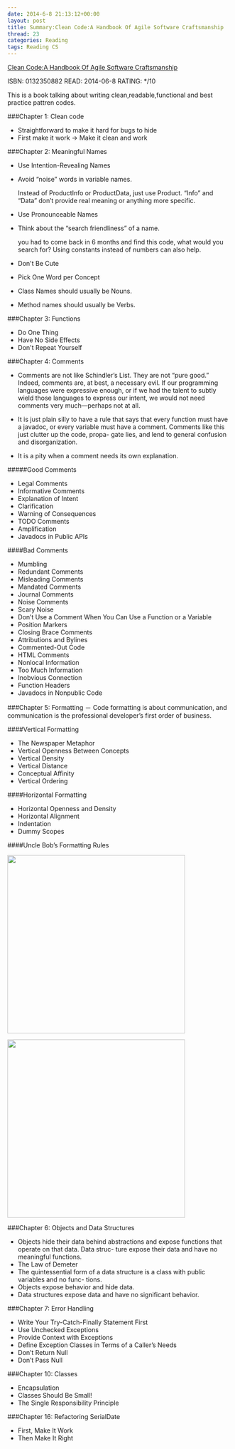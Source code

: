 ```yaml
---
date: 2014-6-8 21:13:12+00:00
layout: post
title: Summary:Clean Code:A Handbook Of Agile Software Craftsmanship
thread: 23
categories: Reading
tags: Reading CS
---
```


[Clean Code:A Handbook Of Agile Software Craftsmanship](http://amzn.com/0132350882)


ISBN: 0132350882 READ: 2014-06-8 RATING: */10

This is a book talking about writing clean,readable,functional and best practice pattren codes.


###Chapter 1: Clean code
- Straightforward to make it hard for bugs to hide
- First make it work -> Make it clean and work


###Chapter 2: Meaningful Names
- Use Intention-Revealing Names
- Avoid “noise” words in variable names. 

	Instead of ProductInfo or ProductData, just use Product. “Info” and “Data” don’t provide real meaning or anything more specific.

- Use Pronounceable Names
- Think about the “search friendliness” of a name. 

	you had to come back in 6 months and find this code, what would you search for? Using constants instead of numbers can also help. 

- Don't Be Cute
- Pick One Word per Concept
- Class Names should usually be Nouns.
- Method names should usually be Verbs.


###Chapter 3: Functions
- Do One Thing
- Have No Side Effects
- Don't Repeat Yourself

###Chapter 4: Comments
- Comments are not like Schindler’s List. They are not “pure good.” Indeed, comments are, at best, a necessary evil. If our programming languages were expressive enough, or if we had the talent to subtly wield those languages to express our intent, we would not need
comments very much—perhaps not at all.

- It is just plain silly to have a rule that says that every function must have a javadoc, or every variable must have a comment. Comments like this just clutter up the code, propa- gate lies, and lend to general confusion and disorganization.

- It is a pity when a comment needs its own explanation.

#####Good Comments
- Legal Comments
- Informative Comments
- Explanation of Intent
- Clarification
- Warning of Consequences
- TODO Comments
- Amplification
- Javadocs in Public APIs

####Bad Comments
- Mumbling
- Redundant Comments
- Misleading Comments
- Mandated Comments
- Journal Comments
- Noise Comments
- Scary Noise
- Don’t Use a Comment When You Can Use a Function or a Variable
- Position Markers
- Closing Brace Comments
- Attributions and Bylines
- Commented-Out Code
- HTML Comments
- Nonlocal Information
- Too Much Information
- Inobvious Connection
- Function Headers
- Javadocs in Nonpublic Code

###Chapter 5: Formatting
－ Code formatting is about communication, and communication is the professional developer’s first order of business.

####Vertical Formatting
- The Newspaper Metaphor
- Vertical Openness Between Concepts
- Vertical Density
- Vertical Distance
- Conceptual Affinity
- Vertical Ordering

####Horizontal Formatting
- Horizontal Openness and Density
- Horizontal Alignment
- Indentation
- Dummy Scopes

####Uncle Bob’s Formatting Rules

<img src="http://media-cache-ak0.pinimg.com/originals/30/c6/93/30c693309d0b4c04b0be911020e39c6d.jpg"  width="400" />

<img src="http://media-cache-ec0.pinimg.com/originals/66/fa/30/66fa3056d0e6f53d10b1ba7dd65f8b4d.jpg
"  width="400" />


###Chapter 6: Objects and Data Structures
- Objects hide their data behind abstractions and expose functions that operate on that data. Data struc- ture expose their data and have no meaningful functions. 
- The Law of Demeter
- The quintessential form of a data structure is a class with public variables and no func- tions. 
- Objects expose behavior and hide data.
- Data structures expose data and have no significant behavior.

###Chapter 7: Error Handling
- Write Your Try-Catch-Finally Statement First
- Use Unchecked Exceptions
- Provide Context with Exceptions
- Define Exception Classes in Terms of a Caller’s Needs
- Don’t Return Null
- Don’t Pass Null


###Chapter 10: Classes
- Encapsulation
- Classes Should Be Small!
- The Single Responsibility Principle

###Chapter 16: Refactoring SerialDate
- First, Make It Work
- Then Make It Right




